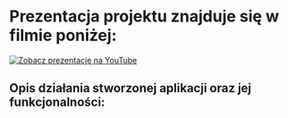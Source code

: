 # Prezentacja projektu znajduje się w filmie poniżej:
  [![Zobacz prezentację na YouTube](https://img.youtube.com/vi/Su2A1SZtQxU/0.jpg)](https://www.youtube.com/watch?v=Su2A1SZtQxU)


## Opis działania stworzonej aplikacji oraz jej funkcjonalności:
